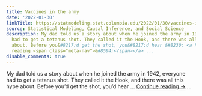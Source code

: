 ```yaml
---
title: Vaccines in the army
date: '2022-01-30'
linkTitle: https://statmodeling.stat.columbia.edu/2022/01/30/vaccines-in-the-army/
source: Statistical Modeling, Causal Inference, and Social Science
description: My dad told us a story about when he joined the army in 1942, everyone
  had to get a tetanus shot. They called it the Hook, and there was all this hype
  about. Before you&#8217;d get the shot, you&#8217;d hear &#8230; <a href="https://statmodeling.stat.columbia.edu/2022/01/30/vaccines-in-the-army/">Continue
  reading <span class="meta-nav">&#8594;</span></a> ...
disable_comments: true
---
```

My dad told us a story about when he joined the army in 1942, everyone had to get a tetanus shot. They called it the Hook, and there was all this hype about. Before you&#8217;d get the shot, you&#8217;d hear &#8230; <a href="https://statmodeling.stat.columbia.edu/2022/01/30/vaccines-in-the-army/">Continue reading <span class="meta-nav">&#8594;</span></a> ...